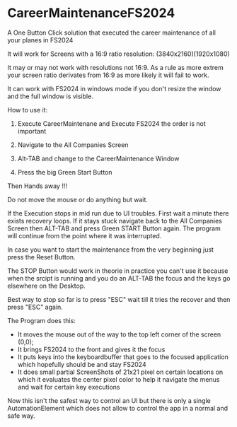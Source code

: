 # CareerMaintenanceFS2024

A One Button Click solution that executed the career maintenance of all your planes in FS2024

It will work for Screens with a 16:9 ratio resolution: (3840x2160)(1920x1080)

It may or may not work with resolutions not 16:9.
As a rule as more extrem your screen ratio derivates from 16:9 as more likely it will fail to work.

It can work with FS2024 in windows mode if you don't resize the window and the full window is visible.



How to use it:

 1) Execute CareerMaintenane and Execute FS2024
    the order is not important

 2) Navigate to the All Companies Screen

 3) Alt-TAB and change to the CareerMaintenance Window

 4) Press the big Green Start Button

 Then Hands away !!!

 Do not move the mouse or do anything but wait.

If the Execution stops in mid run due to UI troubles. First wait a minute there exists recovery loops.
If it stays stuck navigate back to the All Companies Screen then ALT-TAB and press Green START Button again.
The program will continue from the point where it was interrupted.

In case you want to start the maintenance from the very beginning just press the Reset Button.

The STOP Button would work in theorie in practice you can't use it because when the srcipt is running and you do an ALT-TAB
the focus and the keys go elsewhere on the Desktop.

Best way to stop so far is to press "ESC" wait till it tries the recover and then press "ESC" again.


 The Program does this:

 - It moves the mouse out of the way to the top left corner of the screen (0,0);
 - It brings FS2024 to the front and gives it the focus
 - It puts keys into the keyboardbuffer that goes to the focused application which hopefully should be and stay FS2024
 - It does small partial ScreenShots of 21x21 pixel on certain locations on which it evaluates the center pixel color 
   to help it navigate the menus and wait for certain key executions

Now this isn't the safest way to control an UI but there is only a single AutomationElement which does not allow to control
the app in a normal and safe way.
 
